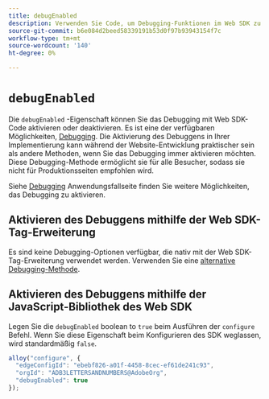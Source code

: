 ```yaml
---
title: debugEnabled
description: Verwenden Sie Code, um Debugging-Funktionen im Web SDK zu aktivieren.
source-git-commit: b6e084d2beed58339191b53d0f97b93943154f7c
workflow-type: tm+mt
source-wordcount: '140'
ht-degree: 0%

---
```


# `debugEnabled`

Die `debugEnabled` -Eigenschaft können Sie das Debugging mit Web SDK-Code aktivieren oder deaktivieren. Es ist eine der verfügbaren Möglichkeiten, [Debugging](../../use-cases/debugging.md). Die Aktivierung des Debuggens in Ihrer Implementierung kann während der Website-Entwicklung praktischer sein als andere Methoden, wenn Sie das Debugging immer aktivieren möchten. Diese Debugging-Methode ermöglicht sie für alle Besucher, sodass sie nicht für Produktionsseiten empfohlen wird.

Siehe [Debugging](../../use-cases/debugging.md) Anwendungsfallseite finden Sie weitere Möglichkeiten, das Debugging zu aktivieren.

## Aktivieren des Debuggens mithilfe der Web SDK-Tag-Erweiterung

Es sind keine Debugging-Optionen verfügbar, die nativ mit der Web SDK-Tag-Erweiterung verwendet werden. Verwenden Sie eine [alternative Debugging-Methode](../../use-cases/debugging.md).

## Aktivieren des Debuggens mithilfe der JavaScript-Bibliothek des Web SDK

Legen Sie die `debugEnabled` boolean to `true` beim Ausführen der `configure` Befehl. Wenn Sie diese Eigenschaft beim Konfigurieren des SDK weglassen, wird standardmäßig `false`.

```js
alloy("configure", {
  "edgeConfigId": "ebebf826-a01f-4458-8cec-ef61de241c93",
  "orgId": "ADB3LETTERSANDNUMBERS@AdobeOrg",
  "debugEnabled": true
});
```
